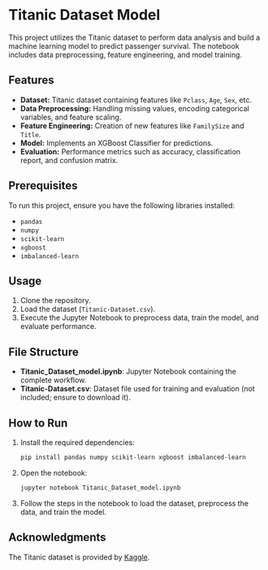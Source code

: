 # Titanic Dataset Model

This project utilizes the Titanic dataset to perform data analysis and build a machine learning model to predict passenger survival. The notebook includes data preprocessing, feature engineering, and model training.

## Features

- **Dataset:** Titanic dataset containing features like `Pclass`, `Age`, `Sex`, etc.
- **Data Preprocessing:** Handling missing values, encoding categorical variables, and feature scaling.
- **Feature Engineering:** Creation of new features like `FamilySize` and `Title`.
- **Model:** Implements an XGBoost Classifier for predictions.
- **Evaluation:** Performance metrics such as accuracy, classification report, and confusion matrix.

## Prerequisites

To run this project, ensure you have the following libraries installed:

- `pandas`
- `numpy`
- `scikit-learn`
- `xgboost`
- `imbalanced-learn`

## Usage

1. Clone the repository.
2. Load the dataset (`Titanic-Dataset.csv`).
3. Execute the Jupyter Notebook to preprocess data, train the model, and evaluate performance.

## File Structure

- **Titanic_Dataset_model.ipynb**: Jupyter Notebook containing the complete workflow.
- **Titanic-Dataset.csv**: Dataset file used for training and evaluation (not included; ensure to download it).

## How to Run

1. Install the required dependencies:
   ```bash
   pip install pandas numpy scikit-learn xgboost imbalanced-learn

2. Open the notebook:
    ```bash
    jupyter notebook Titanic_Dataset_model.ipynb
3. Follow the steps in the notebook to load the dataset, preprocess the data, and train the model.


## Acknowledgments

The Titanic dataset is provided by [Kaggle](https://www.kaggle.com/datasets/yasserh/titanic-dataset).
